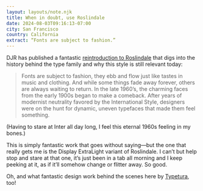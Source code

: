 ```yaml
---
layout: layouts/note.njk
title: When in doubt, use Roslindale
date: 2024-08-03T09:16:13-07:00
city: San Francisco
country: California
extract: “Fonts are subject to fashion.”
---
```


DJR has published a fantastic [reintroduction to Roslindale](https://djr.com/roslindale) that digs into the history behind the type family and why this style is still relevant today:

> Fonts are subject to fashion, they ebb and flow just like tastes in music and clothing. And while some things fade away forever, others are always waiting to return. In the late 1960’s, the charming faces from the early 1900s began to make a comeback. After years of modernist neutrality favored by the International Style, designers were on the hunt for dynamic, uneven typefaces that made them feel something.

(Having to stare at Inter all day long, I feel this eternal 1960s feeling in my bones.) 

This is simply fantastic work that goes without saying—but the one that really gets me is the Display ExtraLight variant of Roslindale. I can’t but help stop and stare at that one, it’s just been in a tab all morning and I keep peeking at it, as if it’ll somehow change or flitter away. So good.

Oh, and what fantastic design work behind the scenes here by [Typetura](https://typetura.com/), too!